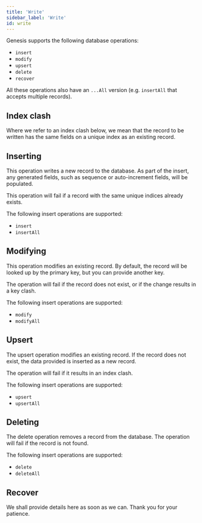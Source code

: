 ```yaml
---
title: 'Write'
sidebar_label: 'Write'
id: write
---
```



Genesis supports the following database operations:

- `insert`
- `modify`
- `upsert`
- `delete`
- `recover`

All these operations also have an `...All` version (e.g. `insertAll` that accepts multiple records).

Index clash[​](/database/database-concepts/write/#index-clashdirect-link-to-heading)
---------------------------------------------------------------------------------------------------------------------------------------------------

Where we refer to an index clash below, we mean that the record to be written has the same fields on a unique index as an existing record.

Inserting[​](/database/database-concepts/write/#insertingdirect-link-to-heading)
-----------------------------------------------------------------------------------------------------------------------------------------------

This operation writes a new record to the database. As part of the insert, any generated fields, such as sequence or auto-increment fields, will be populated. 

This operation will fail if a record with the same unique indices already exists.

The following insert operations are supported:

-   `insert`
-   `insertAll`

Modifying[​](/database/database-concepts/write/#modifyingdirect-link-to-heading)
-----------------------------------------------------------------------------------------------------------------------------------------------

This operation modifies an existing record. By default, the record will be looked up by the primary key, but you can provide another key. 

The operation will fail if the record does not exist, or if the change results in a key clash.

The following insert operations are supported:

-   `modify`
-   `modifyAll`

Upsert[​](/database/database-concepts/write/#upsertdirect-link-to-heading)
-----------------------------------------------------------------------------------------------------------------------------------------

The upsert operation modifies an existing record. If the record does not exist, the data provided is inserted as a new record. 

The operation will fail if it results in an index clash.

The following insert operations are supported:

-   `upsert`
-   `upsertAll`

Deleting[​](/database/database-concepts/write/#deletingdirect-link-to-heading)
---------------------------------------------------------------------------------------------------------------------------------------------

The delete operation removes a record from the database. The operation will fail if the record is not found.

The following insert operations are supported:

-   `delete`
-   `deleteAll`

Recover[​](/database/database-concepts/write/#recoverdirect-link-to-heading)
-------------------------------------------------------------------------------------------------------------------------------------------

We shall provide details here as soon as we can. Thank you for your patience.